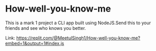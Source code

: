 # How-well-you-know-me

This is a mark 1 project a CLI app built using NodeJS.Send this to your friends and see who knows you better.

Link: https://replit.com/@MeetulSingh1/How-well-you-know-me?embed=1&output=1#index.js
